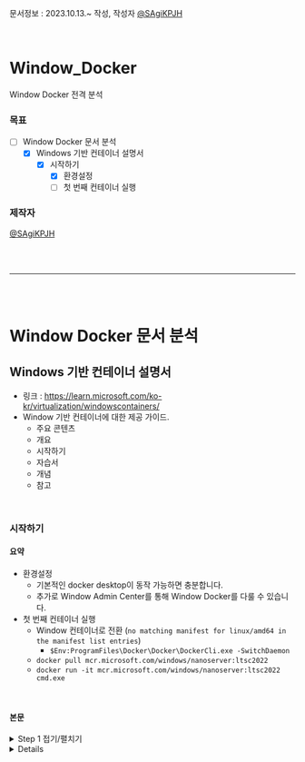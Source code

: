 문서정보 : 2023.10.13.~ 작성, 작성자 [@SAgiKPJH](https://github.com/SAgiKPJH)

<br>

# Window_Docker
Window Docker 전격 분석

### 목표
- [ ] Window Docker 문서 분석
  - [x] Windows 기반 컨테이너 설명서
    - [x] 시작하기
      - [x] 환경설정
      - [ ] 첫 번째 컨테이너 실행

### 제작자
[@SAgiKPJH](https://github.com/SAgiKPJH)

<br><br>

---

<br><br>

# Window Docker 문서 분석

## Windows 기반 컨테이너 설명서

- 링크 : https://learn.microsoft.com/ko-kr/virtualization/windowscontainers/
- Window 기반 컨테이너에 대한 제공 가이드.
  - 주요 콘텐츠
  - 개요
  - 시작하기
  - 자습서
  - 개념
  - 참고

<br>

### 시작하기

#### 요약

- 환경설정
  - 기본적인 docker desktop이 동작 가능하면 충분합니다.
  - 추가로 Window Admin Center를 통해 Window Docker를 다룰 수 있습니다.
- 첫 번째 컨테이너 실행
  - Window 컨테이너로 전환 (`no matching manifest for linux/amd64 in the manifest list entries`)
    - `$Env:ProgramFiles\Docker\Docker\DockerCli.exe -SwitchDaemon`
  - `docker pull mcr.microsoft.com/windows/nanoserver:ltsc2022`
  - `docker run -it mcr.microsoft.com/windows/nanoserver:ltsc2022 cmd.exe`

<br>

#### 본문

<details>
<summary>Step 1 접기/펼치기</summary>

### 시작하기 Step1. 환경설정

#### 필수 구성 요소

- 링크 : [시작: 컨테이너에 맞게 Windows 준비](https://learn.microsoft.com/ko-kr/virtualization/windowscontainers/quick-start/set-up-environment?tabs=dockerce)
- 환경 조건
  1. 업데이트(버전 1607) 이상이 적용된 Windows 10 또는 11 Professional 또는 Enterprise를 실행하는 PC가 있어야 합니다.
  2. Hyper-V 사용하도록 설정되어 있어야 합니다.
- Test Window 파일
  - [Window Server 2022 Evaluation](https://www.microsoft.com/ko-kr/evalcenter/evaluate-windows-server-2022)
  - [Windows Server Insider Preview](https://www.microsoft.com/en-us/windowsinsider/for-business-getting-started-server)
- Azure VM Container-Ready
  - Azure Kubernetes Service를 통한 End-To-End 환경을 제공합니다.
  - [AKS에서 Windows로 시작](https://learn.microsoft.com/ko-kr/azure/aks/learn/quick-windows-container-deploy-cli?tabs=add-windows-node-pool)
  - [AKS-HCI에서 Windows로 시작](https://learn.microsoft.com/ko-kr/azure/aks/hybrid/kubernetes-walkthrough-powershell)
  - [Azure VM Image Builder를 사용하여 Windows VM 만들기](https://learn.microsoft.com/ko-kr/azure/virtual-machines/windows/image-builder)

<br>

#### 컨테이너 런타임 설치

1. [Docker Desktop](https://docs.docker.com/desktop/install/windows-install/) 설치
2. 기본 컨테이너 유형을 Windows 컨테이너로 변경합니다.  
   ```console
   # console
   $Env:ProgramFiles\Docker\Docker\DockerCli.exe -SwitchDaemon .
   ```  
   - 또는 Window 작업표시줄 -> docker 아이콘 -> 오른쪽 마우스 -> `Switch to Windows containers...` 클릭
3. [Windows Admin Center](https://learn.microsoft.com/ko-kr/windows-server/manage/windows-admin-center/overview)를 [다운로드](https://www.microsoft.com/ko-kr/evalcenter/download-windows-admin-center)합니다.
4. Windows Admin Center를 사용하여 Windows Server 머신을 컨테이너 호스트로 올바르게 설정
   - Windows Admin Center 인스턴스에 최신 컨테이너 확장이 설치
   - 실행시 바로 나타나는 Install 버튼 클릭
5. 다음 화면이 나타나야 합니다.  
   <img src="https://learn.microsoft.com/ko-kr/virtualization/windowscontainers/quick-start/media/wac-images.png"/>  
6. Window Container를 실행하려면 지원되는 런타임 [Containerd](https://kubernetes.io/docs/setup/production-environment/container-runtimes/#containerd), [Moby](https://mobyproject.org/) 및 [Mirantis Container Runtime](https://www.mirantis.com/try-mcr/)를 활용해야 합니다.
   - Docker CE/Mody
     ```powershell
     # powershell
     Invoke-WebRequest -UseBasicParsing "https://raw.githubusercontent.com/microsoft/Windows-Containers/Main/helpful_tools/Install-DockerCE/install-docker-ce.ps1" -o install-docker-ce.ps1
     .\install-docker-ce.ps1
     ```
   - Mirantis Container Runtime [지침참고](https://www.mirantis.com/software/mirantis-container-runtime/)
   - Containerd
     ```powershell
     # powershell
     Invoke-WebRequest -UseBasicParsing "https://raw.githubusercontent.com/microsoft/Windows-Containers/Main/helpful_tools/Install-ContainerdRuntime/install-containerd-runtime.ps1" -o install-containerd-runtime.ps1
     .\install-containerd-runtime.ps1
     ```
</details>

<details>
